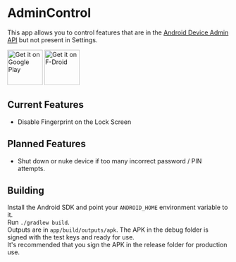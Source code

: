 AdminControl
============
This app allows you to control features that are in the 
[Android Device Admin API](https://developer.android.com/guide/topics/admin/device-admin.html)
 but not present in Settings.
 
[<img src="https://play.google.com/intl/en_us/badges/images/generic/en_badge_web_generic.png" 
      alt="Get it on Google Play" 
      height="80">](https://play.google.com/store/apps/details?id=com.davidshewitt.admincontrol)
[<img src="https://f-droid.org/badge/get-it-on.png"
      alt="Get it on F-Droid"
      height="80">](https://f-droid.org/packages/com.davidshewitt.admincontrol/) 
 
 Current Features
 ----------------
 * Disable Fingerprint on the Lock Screen
 
 Planned Features
 ----------------
 * Shut down or nuke device if too many incorrect password / PIN attempts.
 
 Building
 --------
 Install the Android SDK and point your `ANDROID_HOME` environment variable to it.  
 Run `./gradlew build`.  
 Outputs are in `app/build/outputs/apk`.  The APK in the debug folder is signed with the test keys and ready for use.  
 It's recommended that you sign the APK in the release folder for production use.
